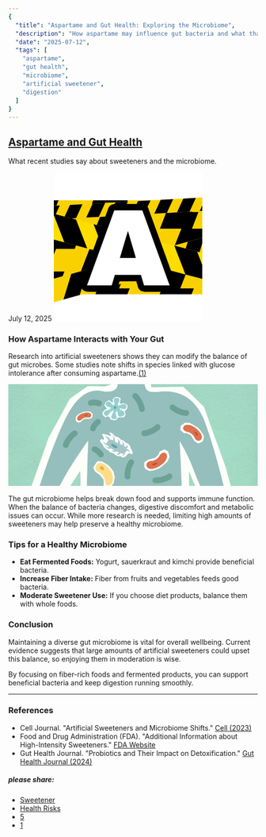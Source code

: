 ```yaml
---
{
  "title": "Aspartame and Gut Health: Exploring the Microbiome",
  "description": "How aspartame may influence gut bacteria and what that means for your health.",
  "date": "2025-07-12",
  "tags": [
    "aspartame",
    "gut health",
    "microbiome",
    "artificial sweetener",
    "digestion"
  ]
}
---
```


## [Aspartame and Gut Health](#)

What recent studies say about sweeteners and the microbiome.

July 12, 2025
![Aspartame Awareness logo](/images/logos/logo-A2.png)

### How Aspartame Interacts with Your Gut

Research into artificial sweeteners shows they can modify the balance of gut microbes. Some studies note shifts in species linked with glucose intolerance after consuming aspartame.[(1)](#ref "Cell (2023)")

![illustration of digestive system](/images/blog/lg/gut-lg.jpg)

The gut microbiome helps break down food and supports immune function. When the balance of bacteria changes, digestive discomfort and metabolic issues can occur. While more research is needed, limiting high amounts of sweeteners may help preserve a healthy microbiome.

### Tips for a Healthy Microbiome

* **Eat Fermented Foods:** Yogurt, sauerkraut and kimchi provide beneficial bacteria.
* **Increase Fiber Intake:** Fiber from fruits and vegetables feeds good bacteria.
* **Moderate Sweetener Use:** If you choose diet products, balance them with whole foods.

### Conclusion

Maintaining a diverse gut microbiome is vital for overall wellbeing. Current evidence suggests that large amounts of artificial sweeteners could upset this balance, so enjoying them in moderation is wise.

By focusing on fiber-rich foods and fermented products, you can support beneficial bacteria and keep digestion running smoothly.

---

### References

* Cell Journal. "Artificial Sweeteners and Microbiome Shifts." [Cell (2023)](https://www.cell.com)
* Food and Drug Administration (FDA). "Additional Information about High-Intensity Sweeteners." [FDA Website](https://www.fda.gov)
* Gut Health Journal. "Probiotics and Their Impact on Detoxification." [Gut Health Journal (2024)](https://www.guthealthjournal.org)

  

##### please share:

* [Sweetener](#)
* [Health Risks](#)
* [5](#)
* [1](#)
